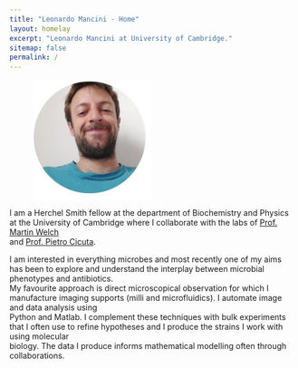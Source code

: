 ```yaml
---
title: "Leonardo Mancini - Home"
layout: homelay
excerpt: "Leonardo Mancini at University of Cambridge."
sitemap: false
permalink: /
---
```

<figure>
  <img src="https://github.com/mlaenoc/leonardomancini/blob/3a7b91cc72c8d0e6e7492d324494160d245ea392/images/smallpic.jpg" style="width: 210px">
 </figure>

    
I am a Herchel Smith fellow at the department of Biochemistry and Physics at the University of Cambridge where I collaborate with the labs of [Prof. Martin Welch](https://www4.bioc.cam.ac.uk/welch/)  
and [Prof. Pietro Cicuta](https://people.bss.phy.cam.ac.uk/~pc245/). 

I am interested in everything microbes and most recently one of my aims has been to explore and understand the interplay between microbial phenotypes and antibiotics.  
My favourite approach is direct microscopical observation for which I manufacture imaging supports (milli and microfluidics). I automate image and data analysis using  
Python and Matlab. I complement these techniques with bulk experiments that I often use to refine hypotheses and I produce the strains I work with using molecular  
biology. The data I produce informs mathematical modelling often through collaborations.




